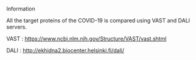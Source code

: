 Information

All the target proteins of the COVID-19 is compared using VAST and DALI servers.

VAST : https://www.ncbi.nlm.nih.gov/Structure/VAST/vast.shtml

DALI : http://ekhidna2.biocenter.helsinki.fi/dali/
